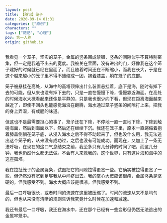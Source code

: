 ```yaml
---
layout: post
title: 【随记】笼子
date: 2020-09-14 01:31
categories: ["原创"]
characters: ""
tags: ["随记", "心理"]
pov: 第一人称
origin: github.io
---
```


我看见一个笼子，坚实的笼子，金属的竖条围成禁锢，竖条的间隙似乎不算特别密集，但一定是我逃不出去的宽度。我被关在里面，没有进出的门，好像我在这个笼子建好的时候就已经在里面了。而且随着时间还在不断缩小，而我在长大，于是在这个越来越小的笼子里不得不蜷缩成一团，抱着膝盖，躺在笼子的底部。

笼子被悬挂在高处，从海中的高塔顶伸出什么装置悬挂着，底下是海，随时有掉下去的可能，但从来也没有掉下去的，只是一直在慢慢下降，慢慢靠近海面。在高处的时候海水大概看起来还像是平静的，只是我也很少向下看，但现在距离海面越来越近了，即使不回头也能感觉海浪在翻腾，海水通过笼子竖条的间隙打上来，把我的身上弄湿，有咸腥的味道。

但这也不是最需要担心的事了，笼子还在下降，不停地一直一直地下降，下降到触碰海面，然后到海面以下，然后还在继续下沉。我还在笼子里，原本一直蜷缩着抱着膝盖侧躺在笼子底，从浸入海水之后不得不动起来了，但也没什么用，我无法逃出这个笼子的，从来没有成功过，之后也没有可能成功。而现在，又加上了一条无法呼吸，在现在的这口气息结束之前，我至多只有几分钟的时间了吧，而这几分钟，我也仍然什么都无法做。不会有人来救我的，这个世界，只有这片海和海中的这座孤塔。

我在拉扯笼子的金属竖条，试图把它的间隙拉得更宽一些。它确实被拉得更宽了一些，但仍然没有宽到足够我从中间挤出去。我的掌心大概应该很疼，金属竖条是坚硬的，但我感受不到。海水大概应该是很凉，但我感受不到。

最后一口呼吸很长，或者时间的流速在这里被压缩了。时间的流速从来不是均匀的，但也从来没有清晰的规则告诉我究竟什么时候在加速和减速。

我还有最后一口呼吸，我还在海水中，还在那个已经有一些变形但仍然无法逃出的金属牢笼中。